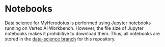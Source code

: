 # Notebooks

Data science for MyHerodotus is performed using Jupyter notebooks running on Vertex AI Workbench. However, the file size of Jupyter notebooks makes it prohibitive to download them. Thus, all notebooks are stored in the [data-science branch](https://github.com/telpirion/MyHerodotus/tree/data-science) for this repository.
